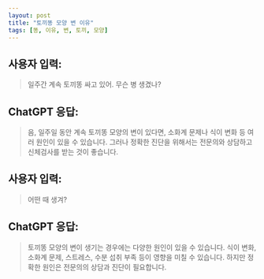 ```yaml
---
layout: post
title: "토끼똥 모양 변 이유"
tags: [똥, 이유, 변, 토끼, 모양]
---
```


## 사용자 입력:
> 일주간 계속 토끼똥 싸고 있어. 무슨 병 생겼나?

## ChatGPT 응답:
> 음, 일주일 동안 계속 토끼똥 모양의 변이 있다면, 소화계 문제나 식이 변화 등 여러 원인이 있을 수 있습니다. 그러나 정확한 진단을 위해서는 전문의와 상담하고 신체검사를 받는 것이 좋습니다.

## 사용자 입력:
> 어떤 때 생겨?

## ChatGPT 응답:
> 토끼똥 모양의 변이 생기는 경우에는 다양한 원인이 있을 수 있습니다. 식이 변화, 소화계 문제, 스트레스, 수분 섭취 부족 등이 영향을 미칠 수 있습니다. 하지만 정확한 원인은 전문의의 상담과 진단이 필요합니다.

